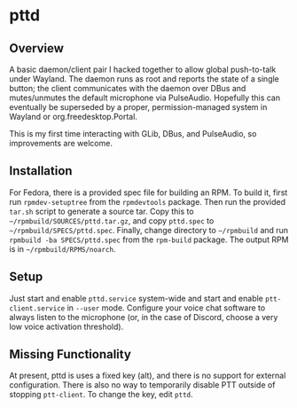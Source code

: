 # pttd

## Overview

A basic daemon/client pair I hacked together to allow global push-to-talk under Wayland. The daemon runs as root and reports the state of a single button; the client communicates with the daemon over DBus and mutes/unmutes the default microphone via PulseAudio. Hopefully this can eventually be superseded by a proper, permission-managed system in Wayland or org.freedesktop.Portal.

This is my first time interacting with GLib, DBus, and PulseAudio, so improvements are welcome.


## Installation

For Fedora, there is a provided spec file for building an RPM. To build it, first run `rpmdev-setuptree` from the `rpmdevtools` package. Then run the provided `tar.sh` script to generate a source tar. Copy this to `~/rpmbuild/SOURCES/pttd.tar.gz`, and copy `pttd.spec` to `~/rpmbuild/SPECS/pttd.spec`. Finally, change directory to `~/rpmbuild` and run `rpmbuild -ba SPECS/pttd.spec` from the `rpm-build` package. The output RPM is in `~/rpmbuild/RPMS/noarch`.

## Setup

Just start and enable `pttd.service` system-wide and start and enable `ptt-client.service` in `--user` mode. Configure your voice chat software to always listen to the microphone (or, in the case of Discord, choose a very low voice activation threshold).

## Missing Functionality

At present, pttd is uses a fixed key (alt), and there is no support for external configuration. There is also no way to temporarily disable PTT outside of stopping `ptt-client`. To change the key, edit `pttd`.

